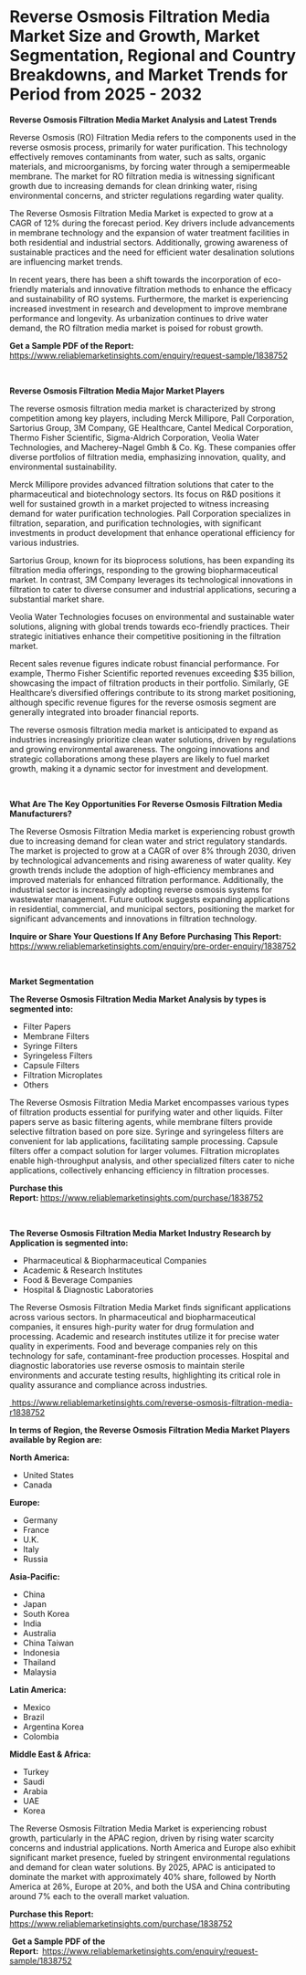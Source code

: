 <p><h1>Reverse Osmosis Filtration Media Market Size and Growth, Market Segmentation, Regional and Country Breakdowns, and Market Trends for Period from 2025 -  2032</h1></p><p><strong>Reverse Osmosis Filtration Media Market Analysis and Latest Trends</strong></p>
<p><p>Reverse Osmosis (RO) Filtration Media refers to the components used in the reverse osmosis process, primarily for water purification. This technology effectively removes contaminants from water, such as salts, organic materials, and microorganisms, by forcing water through a semipermeable membrane. The market for RO filtration media is witnessing significant growth due to increasing demands for clean drinking water, rising environmental concerns, and stricter regulations regarding water quality.</p><p>The Reverse Osmosis Filtration Media Market is expected to grow at a CAGR of 12% during the forecast period. Key drivers include advancements in membrane technology and the expansion of water treatment facilities in both residential and industrial sectors. Additionally, growing awareness of sustainable practices and the need for efficient water desalination solutions are influencing market trends.</p><p>In recent years, there has been a shift towards the incorporation of eco-friendly materials and innovative filtration methods to enhance the efficacy and sustainability of RO systems. Furthermore, the market is experiencing increased investment in research and development to improve membrane performance and longevity. As urbanization continues to drive water demand, the RO filtration media market is poised for robust growth.</p></p>
<p><strong>Get a Sample PDF of the Report:&nbsp;</strong> <a href="https://www.reliablemarketinsights.com/enquiry/request-sample/1838752?utm_campaign=2731&utm_medium=2&utm_source=Github&utm_content=ia&utm_term=15042025&utm_id=reverse-osmosis-filtration-media">https://www.reliablemarketinsights.com/enquiry/request-sample/1838752</a></p>
<p>&nbsp;</p>
<p><strong>Reverse Osmosis Filtration Media Major Market Players</strong></p>
<p><p>The reverse osmosis filtration media market is characterized by strong competition among key players, including Merck Millipore, Pall Corporation, Sartorius Group, 3M Company, GE Healthcare, Cantel Medical Corporation, Thermo Fisher Scientific, Sigma-Aldrich Corporation, Veolia Water Technologies, and Macherey–Nagel Gmbh & Co. Kg. These companies offer diverse portfolios of filtration media, emphasizing innovation, quality, and environmental sustainability.</p><p>Merck Millipore provides advanced filtration solutions that cater to the pharmaceutical and biotechnology sectors. Its focus on R&D positions it well for sustained growth in a market projected to witness increasing demand for water purification technologies. Pall Corporation specializes in filtration, separation, and purification technologies, with significant investments in product development that enhance operational efficiency for various industries.</p><p>Sartorius Group, known for its bioprocess solutions, has been expanding its filtration media offerings, responding to the growing biopharmaceutical market. In contrast, 3M Company leverages its technological innovations in filtration to cater to diverse consumer and industrial applications, securing a substantial market share.</p><p>Veolia Water Technologies focuses on environmental and sustainable water solutions, aligning with global trends towards eco-friendly practices. Their strategic initiatives enhance their competitive positioning in the filtration market.</p><p>Recent sales revenue figures indicate robust financial performance. For example, Thermo Fisher Scientific reported revenues exceeding $35 billion, showcasing the impact of filtration products in their portfolio. Similarly, GE Healthcare’s diversified offerings contribute to its strong market positioning, although specific revenue figures for the reverse osmosis segment are generally integrated into broader financial reports.</p><p>The reverse osmosis filtration media market is anticipated to expand as industries increasingly prioritize clean water solutions, driven by regulations and growing environmental awareness. The ongoing innovations and strategic collaborations among these players are likely to fuel market growth, making it a dynamic sector for investment and development.</p></p>
<p>&nbsp;</p>
<p><strong>What Are The Key Opportunities For Reverse Osmosis Filtration Media Manufacturers?</strong></p>
<p><p>The Reverse Osmosis Filtration Media market is experiencing robust growth due to increasing demand for clean water and strict regulatory standards. The market is projected to grow at a CAGR of over 8% through 2030, driven by technological advancements and rising awareness of water quality. Key growth trends include the adoption of high-efficiency membranes and improved materials for enhanced filtration performance. Additionally, the industrial sector is increasingly adopting reverse osmosis systems for wastewater management. Future outlook suggests expanding applications in residential, commercial, and municipal sectors, positioning the market for significant advancements and innovations in filtration technology.</p></p>
<p><strong>Inquire or Share Your Questions If Any Before Purchasing This Report:</strong> <a href="https://www.reliablemarketinsights.com/enquiry/pre-order-enquiry/1838752?utm_campaign=2731&utm_medium=2&utm_source=Github&utm_content=ia&utm_term=15042025&utm_id=reverse-osmosis-filtration-media">https://www.reliablemarketinsights.com/enquiry/pre-order-enquiry/1838752</a></p>
<p>&nbsp;</p>
<p><strong>Market Segmentation</strong></p>
<p><strong>The Reverse Osmosis Filtration Media Market Analysis by types is segmented into:</strong></p>
<p><ul><li>Filter Papers</li><li>Membrane Filters</li><li>Syringe Filters</li><li>Syringeless Filters</li><li>Capsule Filters</li><li>Filtration Microplates</li><li>Others</li></ul></p>
<p><p>The Reverse Osmosis Filtration Media Market encompasses various types of filtration products essential for purifying water and other liquids. Filter papers serve as basic filtering agents, while membrane filters provide selective filtration based on pore size. Syringe and syringeless filters are convenient for lab applications, facilitating sample processing. Capsule filters offer a compact solution for larger volumes. Filtration microplates enable high-throughput analysis, and other specialized filters cater to niche applications, collectively enhancing efficiency in filtration processes.</p></p>
<p><strong>Purchase this Report:&nbsp;</strong><a href="https://www.reliablemarketinsights.com/purchase/1838752?utm_campaign=2731&utm_medium=2&utm_source=Github&utm_content=ia&utm_term=15042025&utm_id=reverse-osmosis-filtration-media">https://www.reliablemarketinsights.com/purchase/1838752</a></p>
<p>&nbsp;</p>
<p><strong>The Reverse Osmosis Filtration Media Market Industry Research by Application is segmented into:</strong></p>
<p><ul><li>Pharmaceutical & Biopharmaceutical Companies</li><li>Academic & Research Institutes</li><li>Food & Beverage Companies</li><li>Hospital & Diagnostic Laboratories</li></ul></p>
<p><p>The Reverse Osmosis Filtration Media Market finds significant applications across various sectors. In pharmaceutical and biopharmaceutical companies, it ensures high-purity water for drug formulation and processing. Academic and research institutes utilize it for precise water quality in experiments. Food and beverage companies rely on this technology for safe, contaminant-free production processes. Hospital and diagnostic laboratories use reverse osmosis to maintain sterile environments and accurate testing results, highlighting its critical role in quality assurance and compliance across industries.</p></p>
<p><a href="https://www.reliablemarketinsights.com/reverse-osmosis-filtration-media-r1838752?utm_campaign=2731&utm_medium=2&utm_source=Github&utm_content=ia&utm_term=15042025&utm_id=reverse-osmosis-filtration-media">&nbsp;https://www.reliablemarketinsights.com/reverse-osmosis-filtration-media-r1838752</a></p>
<p><strong>In terms of Region, the Reverse Osmosis Filtration Media Market Players available by Region are:</strong></p>
<p>
    <p> <strong> North America: </strong>
        <ul>
            <li>United States</li>
            <li>Canada</li>
        </ul>
        </p> 
    <p> <strong> Europe: </strong>
        <ul>
            <li>Germany</li>
            <li>France</li>
            <li>U.K.</li>
            <li>Italy</li>
            <li>Russia</li>
        </ul>
        </p> 
    <p> <strong> Asia-Pacific: </strong>
        <ul>
            <li>China</li>
            <li>Japan</li>
            <li>South Korea</li>
            <li>India</li>
            <li>Australia</li>
            <li>China Taiwan</li>
            <li>Indonesia</li>
            <li>Thailand</li>
            <li>Malaysia</li>
        </ul>
        </p> 
    <p> <strong> Latin America: </strong>
        <ul>
            <li>Mexico</li>
            <li>Brazil</li>
            <li>Argentina Korea</li>
            <li>Colombia</li>
        </ul>
        </p> 
    <p> <strong> Middle East & Africa: </strong>
        <ul>
            <li>Turkey</li>
            <li>Saudi</li>
            <li>Arabia</li>
            <li>UAE</li>
            <li>Korea</li>
        </ul>
    </p>
    </p>
<p><p>The Reverse Osmosis Filtration Media Market is experiencing robust growth, particularly in the APAC region, driven by rising water scarcity concerns and industrial applications. North America and Europe also exhibit significant market presence, fueled by stringent environmental regulations and demand for clean water solutions. By 2025, APAC is anticipated to dominate the market with approximately 40% share, followed by North America at 26%, Europe at 20%, and both the USA and China contributing around 7% each to the overall market valuation.</p></p>
<p><strong>Purchase this Report: </strong><a href="https://www.reliablemarketinsights.com/purchase/1838752?utm_campaign=2731&utm_medium=2&utm_source=Github&utm_content=ia&utm_term=15042025&utm_id=reverse-osmosis-filtration-media">https://www.reliablemarketinsights.com/purchase/1838752</a></p>
<p>&nbsp;<strong>Get a Sample PDF of the Report:&nbsp;&nbsp;</strong><a href="https://www.reliablemarketinsights.com/enquiry/request-sample/1838752?utm_campaign=2731&utm_medium=2&utm_source=Github&utm_content=ia&utm_term=15042025&utm_id=reverse-osmosis-filtration-media">https://www.reliablemarketinsights.com/enquiry/request-sample/1838752</a></p>
<p><strong></strong></p>
<p><p></p><p></p><p></p></p>